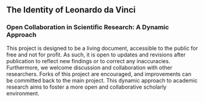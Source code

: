 ## The Identity of Leonardo da Vinci

### Open Collaboration in Scientific Research: A Dynamic Approach

This project is designed to be a living document, accessible to the public for free and not for profit. As such, it is open to updates and revisions after publication to reflect new findings or to correct any inaccuracies. Furthermore, we welcome discussion and collaboration with other researchers. Forks of this project are encouraged, and improvements can be committed back to the main project. This dynamic approach to academic research aims to foster a more open and collaborative scholarly environment.


<!--

**Here are some ideas to get you started:**

🙋‍♀️ A short introduction - what is your organization all about?
🌈 Contribution guidelines - how can the community get involved?
👩‍💻 Useful resources - where can the community find your docs? Is there anything else the community should know?
🍿 Fun facts - what does your team eat for breakfast?
🧙 Remember, you can do mighty things with the power of [Markdown](https://docs.github.com/github/writing-on-github/getting-started-with-writing-and-formatting-on-github/basic-writing-and-formatting-syntax)
-->
